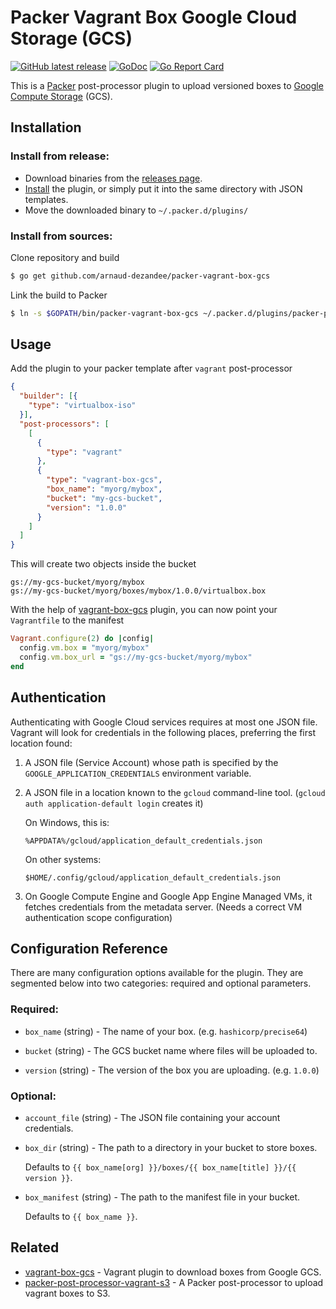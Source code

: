 # Packer Vagrant Box Google Cloud Storage (GCS)

[![GitHub latest release](https://img.shields.io/github/release/arnaud-dezandee/packer-vagrant-box-gcs.svg)](https://github.com/arnaud-dezandee/packer-vagrant-box-gcs/releases)
[![GoDoc](https://godoc.org/github.com/arnaud-dezandee/packer-vagrant-box-gcs?status.svg)](https://godoc.org/github.com/arnaud-dezandee/packer-vagrant-box-gcs)
[![Go Report Card](https://goreportcard.com/badge/github.com/arnaud-dezandee/packer-vagrant-box-gcs)](https://goreportcard.com/report/github.com/arnaud-dezandee/packer-vagrant-box-gcs)

This is a [Packer](https://www.packer.io) post-processor plugin to upload versioned boxes to
[Google Compute Storage](http://cloud.google.com/storage/) (GCS).

## Installation

### Install from release:

* Download binaries from the [releases page](https://github.com/arnaud-dezandee/packer-vagrant-box-gcs/releases).
* [Install](https://www.packer.io/docs/extending/plugins.html#installing-plugins) the plugin, or simply put it into the same directory with JSON templates.
* Move the downloaded binary to `~/.packer.d/plugins/`

### Install from sources:

Clone repository and build

```sh
$ go get github.com/arnaud-dezandee/packer-vagrant-box-gcs
```

Link the build to Packer

```sh
$ ln -s $GOPATH/bin/packer-vagrant-box-gcs ~/.packer.d/plugins/packer-post-processor-vagrant-box-gcs 
```

## Usage

Add the plugin to your packer template after `vagrant` post-processor

```json
{
  "builder": [{
    "type": "virtualbox-iso"
  }],
  "post-processors": [
    [
      {
        "type": "vagrant"
      },
      {
        "type": "vagrant-box-gcs",
        "box_name": "myorg/mybox",
        "bucket": "my-gcs-bucket",
        "version": "1.0.0"
      }
    ]
  ]
}
```

This will create two objects inside the bucket
```
gs://my-gcs-bucket/myorg/mybox
gs://my-gcs-bucket/myorg/boxes/mybox/1.0.0/virtualbox.box
```

With the help of [vagrant-box-gcs](https://github.com/arnaud-dezandee/vagrant-box-gcs) plugin, you can now point your `Vagrantfile` to the manifest

```ruby
Vagrant.configure(2) do |config|
  config.vm.box = "myorg/mybox"
  config.vm.box_url = "gs://my-gcs-bucket/myorg/mybox"
end
```

## Authentication

Authenticating with Google Cloud services requires at most one JSON file.
Vagrant will look for credentials in the following places, preferring the first location found:

1.  A JSON file (Service Account) whose path is specified by the
    `GOOGLE_APPLICATION_CREDENTIALS` environment variable.

2.  A JSON file in a location known to the `gcloud` command-line tool.
    (`gcloud auth application-default login` creates it)

    On Windows, this is:

        %APPDATA%/gcloud/application_default_credentials.json

    On other systems:

        $HOME/.config/gcloud/application_default_credentials.json

3.  On Google Compute Engine and Google App Engine Managed VMs, it fetches
    credentials from the metadata server. (Needs a correct VM authentication
    scope configuration)

## Configuration Reference

There are many configuration options available for the plugin. They are
segmented below into two categories: required and optional parameters.

### Required:

-   `box_name` (string) - The name of your box. (e.g. `hashicorp/precise64`)

-   `bucket` (string) - The GCS bucket name where files will be uploaded to.

-   `version` (string) - The version of the box you are uploading. (e.g. `1.0.0`)

### Optional:

-   `account_file` (string) - The JSON file containing your account credentials.

-   `box_dir` (string) - The path to a directory in your bucket to store boxes.

    Defaults to `{{ box_name[org] }}/boxes/{{ box_name[title] }}/{{ version }}`.

-   `box_manifest` (string) - The path to the manifest file in your bucket.

    Defaults to `{{ box_name }}`.

## Related

- [vagrant-box-gcs](https://github.com/arnaud-dezandee/vagrant-box-gcs) - Vagrant plugin to download boxes from Google GCS.
- [packer-post-processor-vagrant-s3](https://github.com/lmars/packer-post-processor-vagrant-s3) - A Packer post-processor to upload vagrant boxes to S3.
